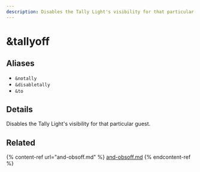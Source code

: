 ```yaml
---
description: Disables the Tally Light's visibility for that particular guest
---
```


# \&tallyoff

## Aliases

* `&notally`
* `&disabletally`
* `&to`

## Details

Disables the Tally Light's visibility for that particular guest.

## Related

{% content-ref url="and-obsoff.md" %}
[and-obsoff.md](and-obsoff.md)
{% endcontent-ref %}
